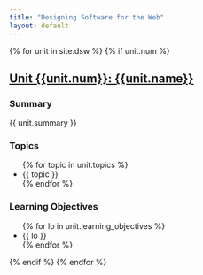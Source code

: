 ```yaml
---
title: "Designing Software for the Web"
layout: default
---
```


{% for unit in site.dsw %}
{% if unit.num  %} <!-- avoids including index.md in list -->

<h2><a href="{{unit.url}}">Unit {{unit.num}}: {{unit.name}}</a></h2>

<h3>Summary</h3>
{{ unit.summary }}

<h3>Topics</h3>
<ul>
{% for topic in unit.topics %}
<li>{{ topic }}</li>
{% endfor %}
</ul>

<h3>Learning Objectives</h3>
<ul>
{% for lo in unit.learning_objectives %}
<li>{{ lo }}</li>
{% endfor %}
</ul>


{% endif %} <!-- if unit.num -->
{% endfor %} <!-- for unit in site.dsw -->
